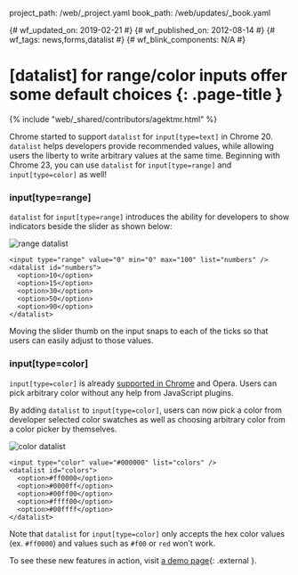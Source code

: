 project_path: /web/_project.yaml
book_path: /web/updates/_book.yaml

{# wf_updated_on: 2019-02-21 #}
{# wf_published_on: 2012-08-14 #}
{# wf_tags: news,forms,datalist #}
{# wf_blink_components: N/A #}

# [datalist] for range/color inputs offer some default choices   {: .page-title }

{% include "web/_shared/contributors/agektmr.html" %}


Chrome started to support `datalist` for `input[type=text]` in Chrome 20. `datalist` helps developers provide recommended values, while allowing users the liberty to write arbitrary values at the same time. Beginning with Chrome 23, you can use `datalist` for `input[type=range]` and `input[type=color]` as well!

### input[type=range]

`datalist` for `input[type=range]` introduces the ability for developers to show indicators beside the slider as shown below:

![range datalist](/web/updates/images/2012-08-15-datalist-for-range-color-inputs-offer-some-default-choices/input-range.jpg)


    <input type="range" value="0" min="0" max="100" list="numbers" />
    <datalist id="numbers">
      <option>10</option>
      <option>15</option>
      <option>30</option>
      <option>50</option>
      <option>90</option>
    </datalist>


Moving the slider thumb on the input snaps to each of the ticks so that users can easily adjust to those values.

### input[type=color]

`input[type=color]` is already [supported in Chrome](https://caniuse.com/#feat=input-color) and Opera. Users can pick arbitrary color without any help from JavaScript plugins.

By adding `datalist` to `input[type=color]`, users can now pick a color from developer selected color swatches as well as choosing arbitrary color from a color picker by themselves.

![color datalist](/web/updates/images/2012-08-15-datalist-for-range-color-inputs-offer-some-default-choices/input-color.jpg)


    <input type="color" value="#000000" list="colors" />
    <datalist id="colors">
      <option>#ff0000</option>
      <option>#0000ff</option>
      <option>#00ff00</option>
      <option>#ffff00</option>
      <option>#00ffff</option>
    </datalist>


Note that `datalist` for `input[type=color]` only accepts the hex color values (ex. `#ff0000`) and values such as `#f00` or `red` won’t work.

To see these new features in action, visit [a demo page](https://demo.agektmr.com/datalist/){: .external }.


